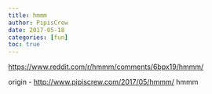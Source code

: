 ```yaml
---
title: hmmm
author: PipisCrew
date: 2017-05-18
categories: [fun]
toc: true
---
```


https://www.reddit.com/r/hmmm/comments/6bpx19/hmmm/

origin - http://www.pipiscrew.com/2017/05/hmmm/ hmmm